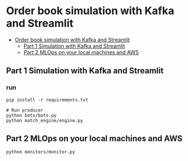 # Order book simulation with Kafka and Streamlit

- [Order book simulation with Kafka and Streamlit](#order-book-simulation-with-kafka-and-streamlit)
  - [Part 1 Simulation with Kafka and Streamlit](#part-1-simulation-with-kafka-and-streamlit)
  - [Part 2 MLOps on your local machines and AWS](#part-2-mlops-on-your-local-machines-and-aws)

## Part 1 Simulation with Kafka and Streamlit
### run
```
pip install -r requirements.txt
```

```
# Run producer
python bots/bots.py
python match_engine/engine.py
```

## Part 2 MLOps on your local machines and AWS

```
python monitors/monitor.py
```
